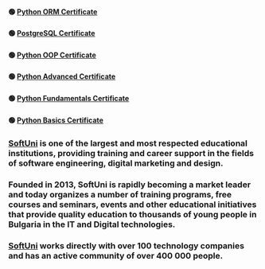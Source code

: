 #### :green_circle: [Python ORM Certificate](https://softuni.bg/certificates/details/193771/beb381be)
#### :green_circle: [PostgreSQL Certificate](https://softuni.bg/certificates/details/185963/6b802353)
#### :green_circle: [Python OOP Certificate](https://softuni.bg/certificates/details/180798/8e18f138)
#### :green_circle: [Python Advanced Certificate](https://softuni.bg/certificates/details/173742/8f18b2d4)
#### :green_circle: [Python Fundamentals Certificate](https://softuni.bg/certificates/details/166982/a031e9aa)
#### :green_circle: [Python Basics Certificate](https://softuni.bg/certificates/details/143737/bdea256b)


### [SoftUni](https://about.softuni.bg/) is one of the largest and most respected educational institutions, providing training and career support in the fields of software engineering, digital marketing and design.

### Founded in 2013, SoftUni is rapidly becoming a market leader and today organizes a number of training programs, free courses and seminars, events and other educational initiatives that provide quality education to thousands of young people in Bulgaria in the IT and Digital technologies.

### [SoftUni](https://about.softuni.bg/) works directly with over 100 technology companies and has an active community of over 400 000 people.
